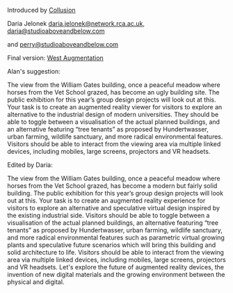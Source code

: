 Introduced by [Collusion](Collusion "wikilink")

Daria Jelonek <daria.jelonek@network.rca.ac.uk>,
daria@studioaboveandbelow.com

and perry@studioaboveandbelow.com

Final version: [West Augmentation](West_Augmentation "wikilink")

Alan's suggestion:

The view from the William Gates building, once a peaceful meadow where
horses from the Vet School grazed, has become an ugly building site. The
public exhibition for this year’s group design projects will look out at
this. Your task is to create an augmented reality viewer for visitors to
explore an alternative to the industrial design of modern universities.
They should be able to toggle between a visualisation of the actual
planned buildings, and an alternative featuring “tree tenants” as
proposed by Hundertwasser, urban farming, wildlife sanctuary, and more
radical environmental features. Visitors should be able to interact from
the viewing area via multiple linked devices, including mobiles, large
screens, projectors and VR headsets.

Edited by Daria:

The view from the William Gates building, once a peaceful meadow where
horses from the Vet School grazed, has become a modern but fairly solid
building. The public exhibition for this year’s group design projects
will look out at this. Your task is to create an augmented reality
experience for visitors to explore an alternative and speculative
virtual design inspired by the existing industrial side. Visitors should
be able to toggle between a visualisation of the actual planned
buildings, an alternative featuring “tree tenants” as proposed by
Hundertwasser, urban farming, wildlife sanctuary, and more radical
environmental features such as parametric virtual growing plants and
speculative future scenarios which will bring this building and solid
architecture to life. Visitors should be able to interact from the
viewing area via multiple linked devices, including mobiles, large
screens, projectors and VR headsets. Let's explore the future of
augmented reality devices, the invention of new digital materials and
the growing environment between the physical and digital.